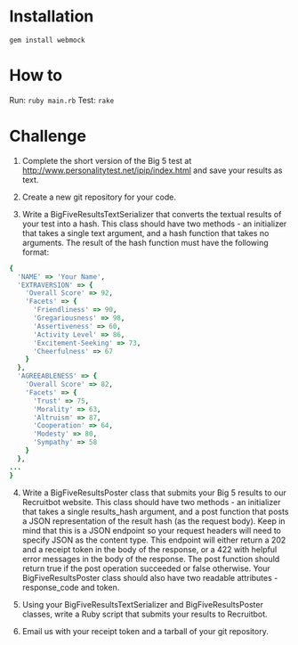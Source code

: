 # Installation

`gem install webmock`

# How to

Run: `ruby main.rb`
Test: `rake`

# Challenge

1. Complete the short version of the Big 5 test at http://www.personalitytest.net/ipip/index.html and save your results as text.

2. Create a new git repository for your code.

3. Write a BigFiveResultsTextSerializer that converts the textual results of your test into a hash. This class should have two methods - an initializer that takes a single text argument, and a hash function that takes no arguments. The result of the hash function must have the following format:

  ``` ruby
  {
    'NAME' => 'Your Name',
    'EXTRAVERSION' => {
      'Overall Score' => 92,
      'Facets' => {
        'Friendliness' => 90,
        'Gregariousness' => 98,
        'Assertiveness' => 60,
        'Activity Level' => 86,
        'Excitement-Seeking' => 73,
        'Cheerfulness' => 67
      }
    },
    'AGREEABLENESS' => {
      'Overall Score' => 82,
      'Facets' => {
        'Trust' => 75,
        'Morality' => 63,
        'Altruism' => 87,
        'Cooperation' => 64,
        'Modesty' => 80,
        'Sympathy' => 58
      }
    },
  ...
  }
  ```

4. Write a BigFiveResultsPoster class that submits your Big 5 results to our Recruitbot website. This class should have two methods - an initializer that takes a single results_hash argument, and a post function that posts a JSON representation of the result hash (as the request body). Keep in mind that this is a JSON endpoint so your request headers will need to specify JSON as the content type. This endpoint will either return a 202 and a receipt token in the body of the response, or a 422 with helpful error messages in the body of the response. The post function should return true if the post operation succeeded or false otherwise. Your BigFiveResultsPoster class should also have two readable attributes - response_code and token.

5. Using your BigFiveResultsTextSerializer and BigFiveResultsPoster classes, write a Ruby script that submits your results to Recruitbot.

6. Email us with your receipt token and a tarball of your git repository.
